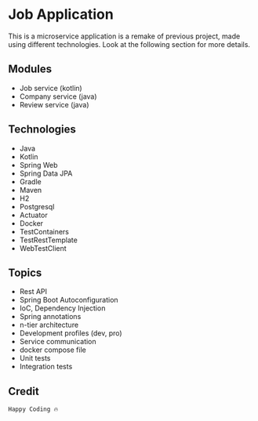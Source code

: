 # Job Application

This is a microservice application is a remake of previous project, made using different technologies. Look at the following section for more details.

## Modules

* Job service (kotlin)
* Company service (java)
* Review service (java)

## Technologies 

* Java
* Kotlin
* Spring Web
* Spring Data JPA
* Gradle
* Maven
* H2
* Postgresql
* Actuator
* Docker
* TestContainers
* TestRestTemplate
* WebTestClient

## Topics

* Rest API
* Spring Boot Autoconfiguration
* IoC, Dependency Injection
* Spring annotations
* n-tier architecture
* Development profiles (dev, pro)
* Service communication
* docker compose file
* Unit tests
* Integration tests

## Credit
 `Happy Coding 🔥`